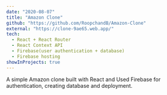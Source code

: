 ```yaml
---
date: "2020-08-07"
title: "Amazon Clone"
github: "https://github.com/RoopchandB/Amazon-Clone"
external: "https://clone-9ae65.web.app/"
tech:
  - React + React Router
  - React Context API
  - Firebase(user authentication + database)
  - Firebase hosting
showInProjects: true
---
```


A simple Amazon clone built with React and Used Firebase for authentication, creating database and deployment.

